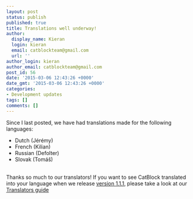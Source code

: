 ```yaml
---
layout: post
status: publish
published: true
title: Translations well underway!
author:
  display_name: Kieran
  login: kieran
  email: catblockteam@gmail.com
  url: ''
author_login: kieran
author_email: catblockteam@gmail.com
post_id: 56
date: '2015-03-06 12:43:26 +0000'
date_gmt: '2015-03-06 12:43:26 +0000'
categories:
- Development updates
tags: []
comments: []
---
```

<p>Since I last posted, we have had translations made for the following languages:</p>
<ul>
<li>Dutch (J&eacute;r&eacute;my)</li>
<li>French (Kilian)</li>
<li>Russian (Defolter)</li>
<li>Slovak (Tom&aacute;&scaron;)</li><br />
</ul>
<p>Thanks so much to our translators! If you want to see CatBlock translated into your language when we release <a href="https://trello.com/c/hj1VfKT2">version 1.1.1</a>, please take a look at our <a href="https://github.com/CatBlock/catblock/wiki/Translators">Translators guide</a></p>
